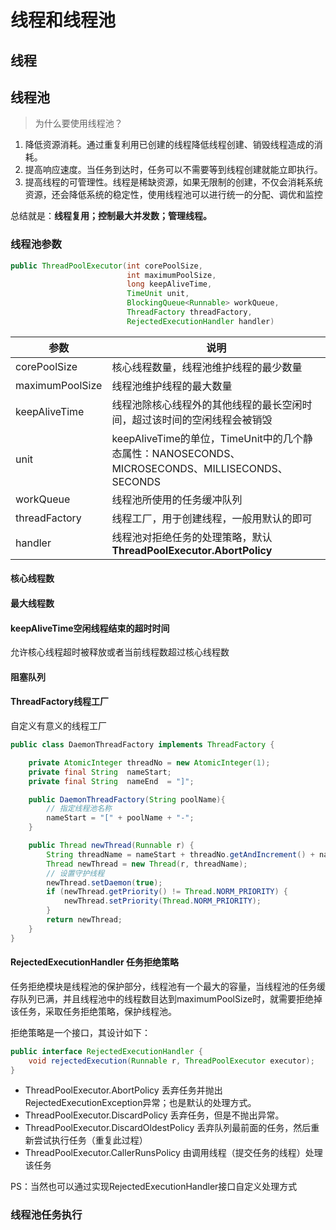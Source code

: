 # 线程和线程池

## 线程



## 线程池

> 为什么要使用线程池？

1. 降低资源消耗。通过重复利用已创建的线程降低线程创建、销毁线程造成的消耗。
2. 提高响应速度。当任务到达时，任务可以不需要等到线程创建就能立即执行。
3. 提高线程的可管理性。线程是稀缺资源，如果无限制的创建，不仅会消耗系统资源，还会降低系统的稳定性，使用线程池可以进行统一的分配、调优和监控

总结就是：**线程复用；控制最大并发数；管理线程。**



### 线程池参数

```java
public ThreadPoolExecutor(int corePoolSize,
                          int maximumPoolSize,
                          long keepAliveTime,
                          TimeUnit unit,
                          BlockingQueue<Runnable> workQueue,
                          ThreadFactory threadFactory,
                          RejectedExecutionHandler handler)
```

| 参数            | 说明                                                         |
| --------------- | ------------------------------------------------------------ |
| corePoolSize    | 核心线程数量，线程池维护线程的最少数量                       |
| maximumPoolSize | 线程池维护线程的最大数量                                     |
| keepAliveTime   | 线程池除核心线程外的其他线程的最长空闲时间，超过该时间的空闲线程会被销毁 |
| unit            | keepAliveTime的单位，TimeUnit中的几个静态属性：NANOSECONDS、MICROSECONDS、MILLISECONDS、SECONDS |
| workQueue       | 线程池所使用的任务缓冲队列                                   |
| threadFactory   | 线程工厂，用于创建线程，一般用默认的即可                     |
| handler         | 线程池对拒绝任务的处理策略，默认**ThreadPoolExecutor.AbortPolicy** |

#### 核心线程数



#### 最大线程数



#### keepAliveTime空闲线程结束的超时时间

允许核心线程超时被释放或者当前线程数超过核心线程数



#### 阻塞队列



#### ThreadFactory线程工厂

自定义有意义的线程工厂

```java
public class DaemonThreadFactory implements ThreadFactory {

    private AtomicInteger threadNo = new AtomicInteger(1);
    private final String  nameStart;
    private final String  nameEnd  = "]";

    public DaemonThreadFactory(String poolName){
        // 指定线程池名称
        nameStart = "[" + poolName + "-";
    }

    public Thread newThread(Runnable r) {
        String threadName = nameStart + threadNo.getAndIncrement() + nameEnd;
        Thread newThread = new Thread(r, threadName);
        // 设置守护线程
        newThread.setDaemon(true);
        if (newThread.getPriority() != Thread.NORM_PRIORITY) {
            newThread.setPriority(Thread.NORM_PRIORITY);
        }
        return newThread;
    }
}
```



#### RejectedExecutionHandler 任务拒绝策略

任务拒绝模块是线程池的保护部分，线程池有一个最大的容量，当线程池的任务缓存队列已满，并且线程池中的线程数目达到maximumPoolSize时，就需要拒绝掉该任务，采取任务拒绝策略，保护线程池。

拒绝策略是一个接口，其设计如下：

```java
public interface RejectedExecutionHandler {
    void rejectedExecution(Runnable r, ThreadPoolExecutor executor);
}
```

- ThreadPoolExecutor.AbortPolicy    丢弃任务并抛出RejectedExecutionException异常；也是默认的处理方式。
- ThreadPoolExecutor.DiscardPolicy    丢弃任务，但是不抛出异常。
- ThreadPoolExecutor.DiscardOldestPolicy   丢弃队列最前面的任务，然后重新尝试执行任务（重复此过程）
- ThreadPoolExecutor.CallerRunsPolicy    由调用线程（提交任务的线程）处理该任务

PS：当然也可以通过实现RejectedExecutionHandler接口自定义处理方式



### 线程池任务执行